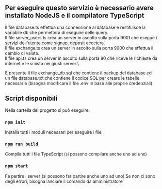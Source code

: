 ## Per eseguire questo servizio è necessario avere installato NodeJS e il compilatore TypeScript

Il file database.ts effettua una connessione al database e restituisce la variabile db che permetterà di eseguire delle query.\
Il file server_users.ts crea un server in ascolto sulla porta 9001 che esegue i servizi dell'utente come signup, deposit eccetera.\
Il file exchange.ts crea un server in ascolto sulla porta 9000 che effettua il cambio di valuta.\
Il file api.ts crea un server in ascolto sulla porta 80 che riceve le richieste da internet e le smista nei giusti server.\

È presente il file exchange_db.sql che contiene il backup del database ed un file database.txt che contiene il codice SQL per 
creare le tabelle necessarie (bisogna modificare il file .env in base alle proprie credenziali)

## Script disponibili

Nella cartella del progetto si può eseguire:

### `npm init`
Installa tutti i moduli necessari per eseguire i file

### `npm run build`
Compila tutti i file TypeScript (si possono compilare anche uno ad uno)

### `npm start`
Fa partire i server (si possono far partire anche uno ad uno)
Se non ci sono degli errori, bisogna lanciare il comando da amministratore